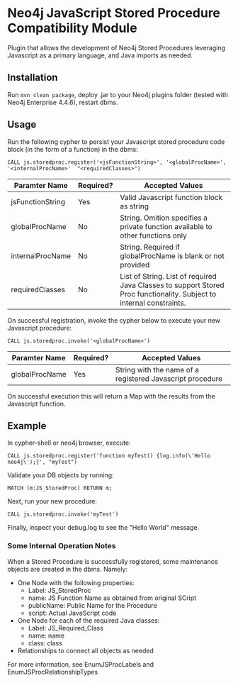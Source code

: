 # Neo4j JavaScript Stored Procedure Compatibility Module

Plugin that allows the development of Neo4j Stored Procedures leveraging Javascript as a primary language, 
and Java imports as needed.

## Installation
Run ``mvn clean package``, deploy .jar to your Neo4j plugins folder (tested with Neo4j Enterprise 4.4.6), restart dbms.

## Usage
Run the following cypher to persist your Javascript stored procedure code block (in the form of a function) in the dbms:

``CALL js.storedproc.register('<jsFunctionString>', '<globalProcName>', '<internalProcName>' 
"<requiredClasses>")``

| Paramter Name | Required?   | Accepted Values                                                                                                      |
|---------------|-------------|----------------------------------------------------------------------------------------------------------------------|
| jsFunctionString|Yes| Valid Javascript function block as string                                                                            |
|globalProcName|No| String. Omition specifies a private function available to other functions only                                       |
|internalProcName|No| String. Required if globalProcName is blank or not provided                                                          |
|requiredClasses|No| List of String. List of required Java Classes to support Stored Proc functionality. Subject to internal constraints. |

On successful registration, invoke the cypher below to execute your new Javascript procedure:

``CALL js.storedproc.invoke('<globalProcName>')``


| Paramter Name    | Required?   | Accepted Values                                           |
|------------------|-------------|-----------------------------------------------------------|
| globalProcName   |Yes| String with the name of a registered Javascript procedure |

On successful execution this will return a Map with the results from the Javascript function.

## Example
In cypher-shell or neo4j browser, execute:

``CALL js.storedproc.register('function myTest() {log.info(\'Hello neo4j\');}', "myTest")``

Validate your DB objects by running:

``MATCH (m:JS_StoredProc) RETURN m;``

Next, run your new procedure:

``CALL js.storedproc.invoke('myTest')``

Finally, inspect your debug.log to see the "Hello World" message.


### Some Internal Operation Notes

When a Stored Procedure is successfully registered, some maintenance objects are created in the dbms. Namely:
- One Node with the following properties:
  - Label: JS_StoredProc
  - name: JS Function Name as obtained from original SCript
  - publicName: Public Name for the Procedure
  - script: Actual JavaScript code
- One Node for each of the required Java classes:
  - Label: JS_Required_Class
  - name: name
  - class: class
- Relationships to connect all objects as needed

For more information, see EnumJSProcLabels and EnumJSProcRelationshipTypes






